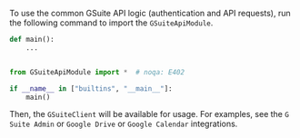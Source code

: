 To use the common GSuite API logic (authentication and API requests), run the following command to import the `GSuiteApiModule`.

```python
def main():
    ...


from GSuiteApiModule import *  # noqa: E402

if __name__ in ["builtins", "__main__"]:
    main()
```

Then, the `GSuiteClient` will be available for usage. For examples, see the `G Suite Admin` or `Google Drive` or `Google Calendar` integrations.
